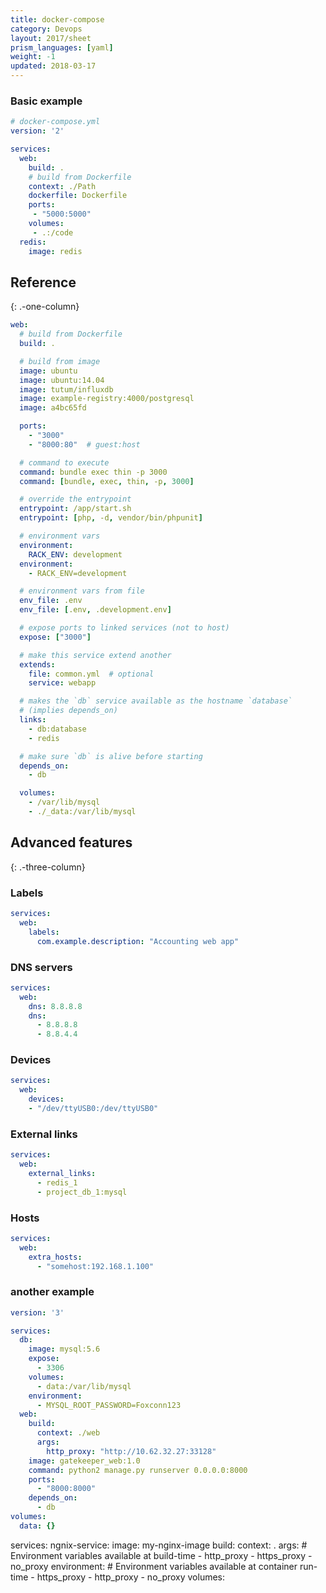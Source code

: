 ```yaml
---
title: docker-compose
category: Devops
layout: 2017/sheet
prism_languages: [yaml]
weight: -1
updated: 2018-03-17
---
```


### Basic example

```yaml
# docker-compose.yml
version: '2'

services:
  web:
    build: .
    # build from Dockerfile
    context: ./Path
    dockerfile: Dockerfile
    ports:
     - "5000:5000"
    volumes:
     - .:/code
  redis:
    image: redis
```

## Reference
{: .-one-column}

```yaml
web:
  # build from Dockerfile
  build: .

  # build from image
  image: ubuntu
  image: ubuntu:14.04
  image: tutum/influxdb
  image: example-registry:4000/postgresql
  image: a4bc65fd

  ports:
    - "3000"
    - "8000:80"  # guest:host

  # command to execute
  command: bundle exec thin -p 3000
  command: [bundle, exec, thin, -p, 3000]

  # override the entrypoint
  entrypoint: /app/start.sh
  entrypoint: [php, -d, vendor/bin/phpunit]

  # environment vars
  environment:
    RACK_ENV: development
  environment:
    - RACK_ENV=development

  # environment vars from file
  env_file: .env
  env_file: [.env, .development.env]

  # expose ports to linked services (not to host)
  expose: ["3000"]

  # make this service extend another
  extends:
    file: common.yml  # optional
    service: webapp

  # makes the `db` service available as the hostname `database`
  # (implies depends_on)
  links:
    - db:database
    - redis

  # make sure `db` is alive before starting
  depends_on:
    - db

  volumes:
    - /var/lib/mysql
    - ./_data:/var/lib/mysql
```

## Advanced features
{: .-three-column}

### Labels

```yaml
services:
  web:
    labels:
      com.example.description: "Accounting web app"
```

### DNS servers

```yaml
services:
  web:
    dns: 8.8.8.8
    dns:
      - 8.8.8.8
      - 8.8.4.4
```

### Devices

```yaml
services:
  web:
    devices:
    - "/dev/ttyUSB0:/dev/ttyUSB0"
```

### External links

```yaml
services:
  web:
    external_links:
      - redis_1
      - project_db_1:mysql
```

### Hosts

```yaml
services:
  web:
    extra_hosts:
      - "somehost:192.168.1.100"
```

### another example
```yaml
version: '3'

services:
  db:
    image: mysql:5.6
    expose:
      - 3306
    volumes:
      - data:/var/lib/mysql
    environment:
      - MYSQL_ROOT_PASSWORD=Foxconn123
  web:
    build:
      context: ./web
      args:
        http_proxy: "http://10.62.32.27:33128"
    image: gatekeeper_web:1.0
    command: python2 manage.py runserver 0.0.0.0:8000
    ports:
      - "8000:8000"
    depends_on:
      - db
volumes:
  data: {}
```
services: 
    ngnix-service:
        image: my-nginx-image
        build: 
            context: .
            args: # Environment variables available at build-time
                - http_proxy
                - https_proxy
                - no_proxy
        environment: # Environment variables available at container run-time
            - https_proxy
            - http_proxy
            - no_proxy
        volumes: 